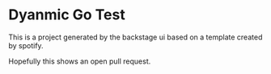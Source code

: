 Dyanmic Go Test
====
This is a project generated by the backstage ui based on a template created by spotify.

Hopefully this shows an open pull request.
